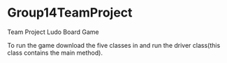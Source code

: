 # Group14TeamProject
Team Project 
Ludo Board Game

To run the game download the five classes in and run the driver class(this class contains the main method).
